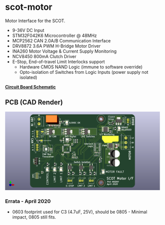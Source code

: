 # scot-motor

Motor Interface for the SCOT.

* 9-36V DC Input
* STM32F042K6 Microcontroller @ 48MHz
* MCP2562 CAN 2.0A/B Communication Interface
* DRV8872 3.6A PWM H-Bridge Motor Driver
* INA260 Motor Voltage & Current Supply Monitoring
* NCV8450 800mA Clutch Driver
* E-Stop, End-of-travel Limit Interlocks support
  * Hardware CMOS NAND Logic (immune to software override)
  * Opto-isolation of Switches from Logic Inputs (power supply not isolated)

[**Circuit Board Schematic**](https://github.com/philcrump/scot-motor/raw/master/scot-motor-schematic.pdf)

## PCB (CAD Render)

![PCB CAD Render](https://raw.githubusercontent.com/philcrump/scot-motor/master/scot-motor-cad.png)

### Errata - April 2020

* 0603 footprint used for C3 (4.7uF, 25V), should be 0805 - Minimal impact, 0805 still fits.